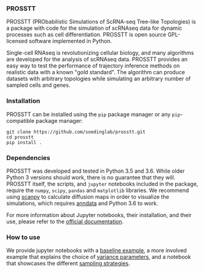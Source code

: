 ### PROSSTT

PROSSTT (PRObabilistic Simulations of ScRNA-seq Tree-like Topologies) is a package with code for the simulation of scRNAseq data for dynamic processes such as cell differentiation. PROSSTT is open source GPL-licensed software implemented in Python.

Single-cell RNAseq is revolutionizing cellular biology, and many algorithms are developed for the analysis of scRNAseq data. PROSSTT provides an easy way to test the performance of trajectory inference methods on realistic data with a known "gold standard". The algorithm can produce datasets with arbitrary topologies while simulating an arbitrary number of sampled cells and genes.

### Installation

PROSSTT can be installed using the `pip` package manager or any `pip`-compatible package manager:

	git clone https://github.com/soedinglab/prosstt.git
	cd prosstt
	pip install .

### Dependencies

PROSSTT was developed and tested in Python 3.5 and 3.6. While older Python 3 versions should work, there is no guarantee that they will. PROSSTT itself, the scripts, and `jupyter` notebooks included in the package, require the `numpy`, `scipy`, `pandas` and `matplotlib` libraries. We recommend using [scanpy](https://github.com/theislab/scanpy) to calculate diffusion maps in order to visualize the simulations, which requires [anndata](https://github.com/theislab/anndata) and Python 3.6 to work.

For more information about Jupyter notebooks, their installation, and their use, please refer to the [official documentation](http://jupyter.readthedocs.io/en/latest/install.html).

### How to use

We provide jupyter notebooks with a [baseline example](https://github.com/soedinglab/prosstt/blob/master/examples/minimal_example.ipynb), a more involved example that explains the choice of [variance parameters](https://github.com/soedinglab/prosstt/blob/master/examples/variance_sim.ipynb), and a notebook that showcases the different [sampling strategies](https://github.com/soedinglab/prosstt/blob/master/examples/density_sampling.ipynb).

